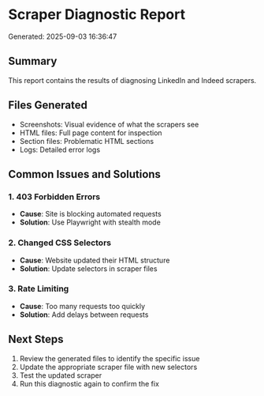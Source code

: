 # Scraper Diagnostic Report

Generated: 2025-09-03 16:36:47

## Summary

This report contains the results of diagnosing LinkedIn and Indeed scrapers.

## Files Generated

- Screenshots: Visual evidence of what the scrapers see
- HTML files: Full page content for inspection
- Section files: Problematic HTML sections
- Logs: Detailed error logs

## Common Issues and Solutions

### 1. 403 Forbidden Errors
- **Cause**: Site is blocking automated requests
- **Solution**: Use Playwright with stealth mode

### 2. Changed CSS Selectors
- **Cause**: Website updated their HTML structure
- **Solution**: Update selectors in scraper files

### 3. Rate Limiting
- **Cause**: Too many requests too quickly
- **Solution**: Add delays between requests

## Next Steps

1. Review the generated files to identify the specific issue
2. Update the appropriate scraper file with new selectors
3. Test the updated scraper
4. Run this diagnostic again to confirm the fix
